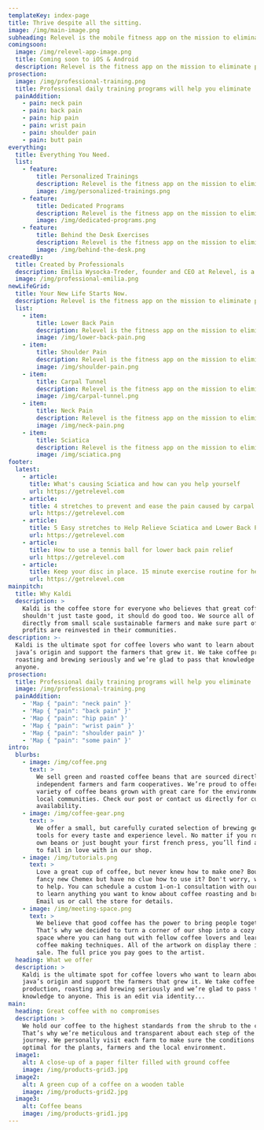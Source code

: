 ```yaml
---
templateKey: index-page
title: Thrive despite all the sitting.
image: /img/main-image.png
subheading: Relevel is the mobile fitness app on the mission to eliminate pain caused by the sedentary lifestyle. Professional training plans, easy daily routines and fun exercises, will take the away the aches caused by sitting in front of the computer too much.
comingsoon:
  image: /img/relevel-app-image.png
  title: Coming soon to iOS & Android
  description: Relevel is the fitness app on the mission to eliminate pain caused by the sedentary lifestyle. Professional training plans, easy daily routines and fun exercises, will take the away the aches caused by sitting in front of the computer too much.
prosection:
  image: /img/professional-training.png
  title: Professional daily training programs will help you eliminate
  painAddition:
    - pain: neck pain
    - pain: back pain
    - pain: hip pain
    - pain: wrist pain
    - pain: shoulder pain
    - pain: butt pain
everything:
  title: Everything You Need.
  list:
    - feature:
        title: Personalized Trainings
        description: Relevel is the fitness app on the mission to eliminate pain caused by the sedentary lifestyle. Professional training plans, easy daily routines and fun exercises, will take the away the aches caused by sitting in front of the computer too much.
        image: /img/personalized-trainings.png
    - feature:
        title: Dedicated Programs
        description: Relevel is the fitness app on the mission to eliminate pain caused by the sedentary lifestyle. Professional training plans, easy daily routines and fun exercises, will take the away the aches caused by sitting in front of the computer too much.
        image: /img/dedicated-programs.png
    - feature:
        title: Behind the Desk Exercises
        description: Relevel is the fitness app on the mission to eliminate pain caused by the sedentary lifestyle. Professional training plans, easy daily routines and fun exercises, will take the away the aches caused by sitting in front of the computer too much.
        image: /img/behind-the-desk.png
createdBy:
  title: Created by Professionals
  description: Emilia Wysocka-Treder, founder and CEO at Relevel, is a certified Pilates instructor with nearly a decade of experience. She works as a personal trainer with executives from the most successful companies in the world.
  image: /img/professional-emilia.png
newLifeGrid:
  title: Your New Life Starts Now.
  description: Relevel is the fitness app on the mission to eliminate pain caused by the sedentary lifestyle. Professional training plans, easy daily routines and fun exercises, will take the away the aches caused by sitting in front of the computer too much.
  list:
    - item:
        title: Lower Back Pain
        description: Relevel is the fitness app on the mission to eliminate pain caused by the sedentary lifestyle. Professional training plans, easy daily routines and fun exercises, will take the away the aches caused by sitting in front of the computer too much.
        image: /img/lower-back-pain.png
    - item:
        title: Shoulder Pain
        description: Relevel is the fitness app on the mission to eliminate pain caused by the sedentary lifestyle. Professional training plans, easy daily routines and fun exercises, will take the away the aches caused by sitting in front of the computer too much.
        image: /img/shoulder-pain.png
    - item:
        title: Carpal Tunnel
        description: Relevel is the fitness app on the mission to eliminate pain caused by the sedentary lifestyle. Professional training plans, easy daily routines and fun exercises, will take the away the aches caused by sitting in front of the computer too much.
        image: /img/carpal-tunnel.png
    - item:
        title: Neck Pain
        description: Relevel is the fitness app on the mission to eliminate pain caused by the sedentary lifestyle. Professional training plans, easy daily routines and fun exercises, will take the away the aches caused by sitting in front of the computer too much.
        image: /img/neck-pain.png
    - item:
        title: Sciatica
        description: Relevel is the fitness app on the mission to eliminate pain caused by the sedentary lifestyle. Professional training plans, easy daily routines and fun exercises, will take the away the aches caused by sitting in front of the computer too much.
        image: /img/sciatica.png
footer:
  latest:
    - article: 
      title: What's causing Sciatica and how can you help yourself
      url: https://getrelevel.com
    - article: 
      title: 4 stretches to prevent and ease the pain caused by carpal tunnel 
      url: https://getrelevel.com
    - article: 
      title: 5 Easy stretches to Help Relieve Sciatica and Lower Back Pain In 15 Minutes
      url: https://getrelevel.com
    - article: 
      title: How to use a tennis ball for lower back pain relief
      url: https://getrelevel.com
    - article: 
      title: Keep your disc in place. 15 minute exercise routine for herniated disc
      url: https://getrelevel.com
mainpitch:
  title: Why Kaldi
  description: >
    Kaldi is the coffee store for everyone who believes that great coffee
    shouldn't just taste good, it should do good too. We source all of our beans
    directly from small scale sustainable farmers and make sure part of the
    profits are reinvested in their communities.
description: >-
  Kaldi is the ultimate spot for coffee lovers who want to learn about their
  java’s origin and support the farmers that grew it. We take coffee production,
  roasting and brewing seriously and we’re glad to pass that knowledge to
  anyone.
prosection:
  title: Professional daily training programs will help you eliminate
  image: /img/professional-training.png
  painAddition:
    - 'Map { "pain": "neck pain" }'
    - 'Map { "pain": "back pain" }'
    - 'Map { "pain": "hip pain" }'
    - 'Map { "pain": "wrist pain" }'
    - 'Map { "pain": "shoulder pain" }'
    - 'Map { "pain": "some pain" }'
intro:
  blurbs:
    - image: /img/coffee.png
      text: >
        We sell green and roasted coffee beans that are sourced directly from
        independent farmers and farm cooperatives. We’re proud to offer a
        variety of coffee beans grown with great care for the environment and
        local communities. Check our post or contact us directly for current
        availability.
    - image: /img/coffee-gear.png
      text: >
        We offer a small, but carefully curated selection of brewing gear and
        tools for every taste and experience level. No matter if you roast your
        own beans or just bought your first french press, you’ll find a gadget
        to fall in love with in our shop.
    - image: /img/tutorials.png
      text: >
        Love a great cup of coffee, but never knew how to make one? Bought a
        fancy new Chemex but have no clue how to use it? Don't worry, we’re here
        to help. You can schedule a custom 1-on-1 consultation with our baristas
        to learn anything you want to know about coffee roasting and brewing.
        Email us or call the store for details.
    - image: /img/meeting-space.png
      text: >
        We believe that good coffee has the power to bring people together.
        That’s why we decided to turn a corner of our shop into a cozy meeting
        space where you can hang out with fellow coffee lovers and learn about
        coffee making techniques. All of the artwork on display there is for
        sale. The full price you pay goes to the artist.
  heading: What we offer
  description: >
    Kaldi is the ultimate spot for coffee lovers who want to learn about their
    java’s origin and support the farmers that grew it. We take coffee
    production, roasting and brewing seriously and we’re glad to pass that
    knowledge to anyone. This is an edit via identity...
main:
  heading: Great coffee with no compromises
  description: >
    We hold our coffee to the highest standards from the shrub to the cup.
    That’s why we’re meticulous and transparent about each step of the coffee’s
    journey. We personally visit each farm to make sure the conditions are
    optimal for the plants, farmers and the local environment.
  image1:
    alt: A close-up of a paper filter filled with ground coffee
    image: /img/products-grid3.jpg
  image2:
    alt: A green cup of a coffee on a wooden table
    image: /img/products-grid2.jpg
  image3:
    alt: Coffee beans
    image: /img/products-grid1.jpg
---
```


